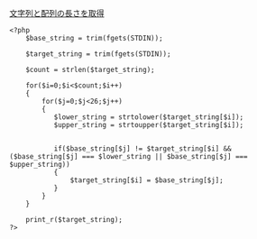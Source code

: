 [文字列と配列の長さを取得](https://github.com/Ryo-0912/laravel-learning/blob/main/%E6%96%87%E5%AD%97%E5%88%97%E3%81%A8%E9%85%8D%E5%88%97%E3%81%AE%E9%95%B7%E3%81%95.md)


```
<?php
    $base_string = trim(fgets(STDIN));
    
    $target_string = trim(fgets(STDIN));
    
    $count = strlen($target_string);
    
    for($i=0;$i<$count;$i++)
    {
        for($j=0;$j<26;$j++)
        {
           $lower_string = strtolower($target_string[$i]);
           $upper_string = strtoupper($target_string[$i]);
        
        
           if($base_string[$j] != $target_string[$i] && ($base_string[$j] === $lower_string || $base_string[$j] === $upper_string))
           {
               $target_string[$i] = $base_string[$j];
           }
        }
    }
    
    print_r($target_string);  
?>
```
